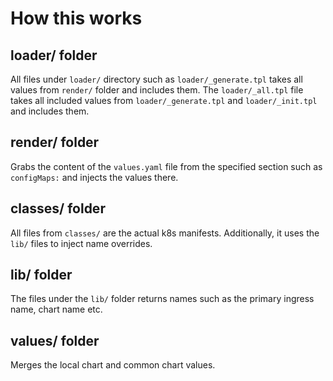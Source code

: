 # How this works

## loader/ folder

All files under `loader/` directory such as `loader/_generate.tpl` takes all values from `render/` folder and includes them.
The `loader/_all.tpl` file takes all included values from `loader/_generate.tpl` and `loader/_init.tpl` and includes them.

## render/ folder

Grabs the content of the `values.yaml` file from the specified section such as `configMaps:` and injects the values there.

## classes/ folder

All files from `classes/` are the actual k8s manifests.
Additionally, it uses the `lib/` files to inject name overrides.

## lib/ folder

The files under the `lib/` folder returns names such as the primary ingress name, chart name etc.

## values/ folder

Merges the local chart and common chart values.
